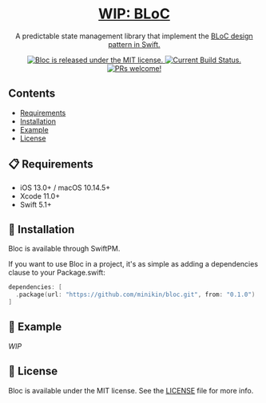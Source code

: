 <h1 align="center">
  <a href="https://github.com/minikin/bloc/">
   WIP: BLoC
  </a>
</h1>

<p align="center">
  A predictable state management library that implement the <a href="https://youtu.be/PLHln7wHgPE" target="_blank">BLoC design pattern in Swift.</a>
</p>

<p align="center">
  <a href="https://github.com/minikin/bloc/blob/develop/LICENSE">
    <img src="https://img.shields.io/badge/license-MIT-blue.svg" alt="Bloc is released under the MIT license." />
  </a>
  <a href="https://app.bitrise.io/app/9959018b3579c141">
    <img src="https://app.bitrise.io/app/9959018b3579c141/status.svg?token=8dIv4a-YnmdFbSK_38_mFw" alt="Current Build Status." />
  </a>
  <a href="https://github.com/minikin/bloc/blob/develop/CONTRIBUTING.md">
    <img src="https://img.shields.io/badge/PRs-welcome-brightgreen.svg" alt="PRs welcome!" />
  </a>
</p>

## Contents

- [Requirements](#-requirements)
- [Installation](#-installation)
- [Example](#-example)
- [License](#-license)


## 📋 Requirements

- iOS 13.0+ / macOS 10.14.5+
- Xcode 11.0+
- Swift 5.1+

## 🎉 Installation

Bloc is available through SwiftPM.

If you want to use Bloc in a project, it's as simple as adding a dependencies clause to your Package.swift:

```swift
dependencies: [
  .package(url: "https://github.com/minikin/bloc.git", from: "0.1.0")
]
```

## 📖 Example

_WIP_

## 📄 License

Bloc is available under the MIT license.
See the [LICENSE](https://github.com/minikin/bloc/blob/develop/LICENSE) file for more info.
